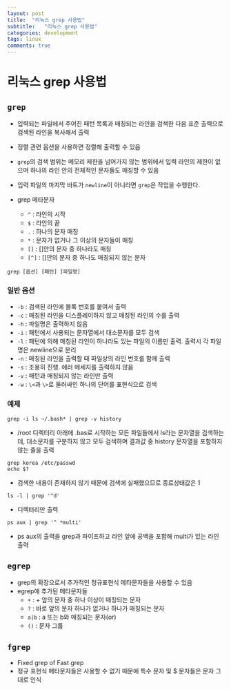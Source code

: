 ```yaml
---
layout: post
title:  "리눅스 grep 사용법"
subtitle:   "리눅스 grep 사용법"
categories: development
tags: linux
comments: true
---
```


# 리눅스 grep 사용법
## ```grep```
- 입력되는 파일에서 주어진 패턴 목록과 매칭되는 라인을 검색한 다음 표준 출력으로 검색된 라인을 복사해서 출력
- 정렬 관련 옵션을 사용하면 정렬해 출력할 수 있음
- ```grep```의 검색 범위는 메모리 제한을 넘어가지 않는 범위에서 입력 라인의 제한이 없으며 하나의 라인 안의 전체적인 문자들도 매칭할 수 있음
- 입력 파일의 마지막 바트가 ```newline```이 아니라면 ```grep```은 작업을 수행한다. 

- grep 메타문자
	- ```^``` : 라인의 시작
	- ```$``` : 라인의 끝
	- ```.``` : 하나의 문자 매칭
	- ```*``` : 문자가 없거나 그 이상의 문자들이 매칭
	- ```[]``` : []안의 문자 중 하나라도 매칭
	- ```[^]``` : []안의 문자 중 하나도 매칭되지 않는 문자


```
grep [옵션] [패턴] [파일명]
```

### 일반 옵션
- ```-b``` : 검색된 라인에 블록 번호를 붙여서 출력
- ```-c``` : 매칭된 라인을 디스플레이하지 않고 매칭된 라인의 수를 출력
- ```-h``` : 파일명은 출력하지 않음
- ```-i``` : 패턴에서 사용되는 문자열에서 대소문자를 모두 검색
- ```-l``` : 패턴에 의해 매칭된 라인이 하나라도 있는 파일의 이름만 출력. 출력시 각 파일명은 newline으로 분리
- ```-n``` : 매칭된 라인을 출력할 때 파일상의 라인 번호를 함께 출력
- ```-s``` : 조용히 진행. 에러 메세지를 출력하지 않음
- ```-v``` : 패턴과 매칭되지 않는 라인만 출력
- ```-w``` : ```\<```과 ```\>```로 둘러싸인 하나의 단어를 표현식으로 검색

### 예제
```
grep -i ls ~/.bash* | grep -v history
```
- /root 디렉터리 아래에 .bas로 시작하는 모든 파일들에서 ls라는 문자열을 검색하는데, 대소문자를 구분하지 않고 모두 검색하며 결과값 중 history 문자열을 포함하지 않는 줄을 출력

```
grep korea /etc/passwd
echo $?
```
- 검색한 내용이 존재하지 않기 때문에 검색에 실패했으므로 종료상태값은 1

```
ls -l | grep '^d'
```
- 디렉터리만 출력

```
ps aux | grep '^ *multi'
```
- ps aux의 출력을 grep과 파이프하고 라인 앞에 공백을 포함해 multi가 있는 라인 출력

## ```egrep```
- grep의 확장으로서 추가적인 정규표현식 메타문자들을 사용할 수 있음
- egrep에 추가된 메타문자들
	- ```+``` : + 앞의 문자 중 하나 이상이 매칭되는 문자
	- ```?``` : 바로 앞의 문자 하나가 없거나 하나가 매칭되는 문자
	- ```a|b``` : a 또는 b와 매칭되는 문자(or)
	- ```()``` : 문자 그룹

	
## ```fgrep```
- Fixed grep of Fast grep
- 정규 표현식 메타문자들은 사용할 수 없기 때문에 특수 문자 및 $ 문자들은 문자 그대로 인식 
	 
